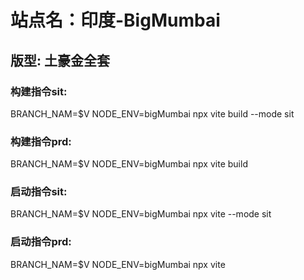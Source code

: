 # 站点名：印度-BigMumbai

## 版型: 土豪金全套

### 构建指令sit:
BRANCH_NAM=$V NODE_ENV=bigMumbai npx vite build --mode sit

### 构建指令prd:
BRANCH_NAM=$V NODE_ENV=bigMumbai npx vite build

### 启动指令sit:
BRANCH_NAM=$V NODE_ENV=bigMumbai npx vite --mode sit

### 启动指令prd:
BRANCH_NAM=$V NODE_ENV=bigMumbai npx vite